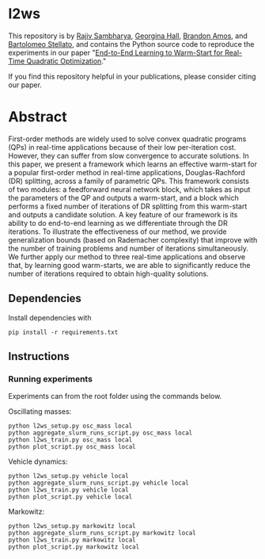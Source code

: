 # l2ws
This repository is by
[Rajiv Sambharya](https://rajivsambharya.github.io/),
[Georgina Hall](https://sites.google.com/view/georgina-hall),
[Brandon Amos](http://bamos.github.io/),
and [Bartolomeo Stellato](https://stellato.io/),
and contains the Python source code to
reproduce the experiments in our paper
"[End-to-End Learning to Warm-Start for Real-Time Quadratic Optimization]()."

If you find this repository helpful in your publications,
please consider citing our paper.

# Abstract
First-order methods are widely used to solve convex quadratic programs (QPs) in real-time applications because of their low per-iteration cost. 
However, they can suffer from slow convergence to accurate solutions. 
In this paper, we present a framework which learns an effective warm-start for a popular first-order method in real-time applications, Douglas-Rachford (DR) splitting, across a
family of parametric QPs. 
This framework consists of two modules: a feedforward neural network
block, which takes as input the parameters of the QP and outputs a warm-start, and a block which
performs a fixed number of iterations of DR splitting from this warm-start and outputs a candidate
solution. 
A key feature of our framework is its ability to do end-to-end learning as we differentiate through the DR iterations. 
To illustrate the effectiveness of our method, we provide generalization
bounds (based on Rademacher complexity) that improve with the number of training problems and
number of iterations simultaneously. 
We further apply our method to three real-time applications
and observe that, by learning good warm-starts, we are able to significantly reduce the number of
iterations required to obtain high-quality solutions.

## Dependencies
Install dependencies with
```
pip install -r requirements.txt
```

## Instructions
### Running experiments
Experiments can from the root folder using the commands below.

Oscillating masses:
```
python l2ws_setup.py osc_mass local
python aggregate_slurm_runs_script.py osc_mass local
python l2ws_train.py osc_mass local
python plot_script.py osc_mass local
```
Vehicle dynamics:
```
python l2ws_setup.py vehicle local
python aggregate_slurm_runs_script.py vehicle local
python l2ws_train.py vehicle local
python plot_script.py vehicle local
```
Markowitz:
```
python l2ws_setup.py markowitz local
python aggregate_slurm_runs_script.py markowitz local
python l2ws_train.py markowitz local
python plot_script.py markowitz local
```
